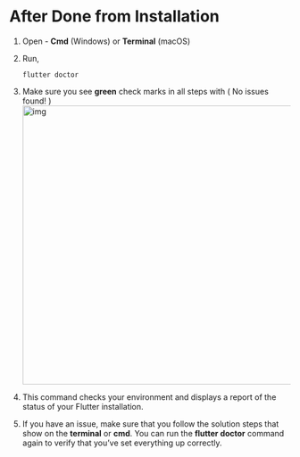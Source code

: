 # After Done from Installation



1. Open - **Cmd** (Windows) or **Terminal** (macOS)

2. Run,

   ```shell
   flutter doctor
   ```

   

3. Make sure you see **green** check marks in all steps with ( No issues found! ) </br>
   <img src="https://lh5.googleusercontent.com/bcv1I4hrEV6TPca9PxcQ_Cd66bXBOJwwi-g_qruPNMsz7vYBxfcngYq-VxoYr8KX6MUGev_69oGeqk9EbooeYKjrKP9KcgnaEggqNNLUO5nWY-9aeI8hCg0e3uLJwO-ppUK1BQKj" alt="img" width="500" />




4. This command checks your environment and displays a report of the status of your Flutter installation.



5. If you have an issue, make sure that you follow the solution steps that show on the **terminal** or **cmd**. You can run the **flutter doctor** command again to verify that you’ve set everything up correctly.

